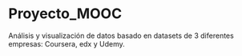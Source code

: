 # Proyecto_MOOC
Análisis y visualización de datos basado en datasets de 3 diferentes empresas: Coursera, edx y Udemy.
